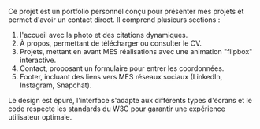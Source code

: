 Ce projet est un portfolio personnel conçu pour présenter mes projets et permet d'avoir un contact direct. Il comprend plusieurs sections :

1. l'accueil avec la photo et des citations dynamiques.
2. À propos, permettant de télécharger ou consulter le CV.
3. Projets, mettant en avant MES réalisations avec une animation "flipbox" interactive.
4. Contact, proposant un formulaire pour entrer les coordonnées.
5. Footer, incluant des liens vers MES réseaux sociaux (LinkedIn, Instagram, Snapchat).

Le design est épuré, l'interface s'adapte aux différents types d'écrans et le code respecte les standards du W3C pour garantir une expérience utilisateur optimale.
